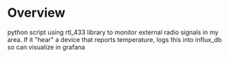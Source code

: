 # Overview
python script using rtl_433 library to monitor external radio signals in my area. If it "hear" a device that reports temperature, logs this into influx_db so can visualize in grafana
